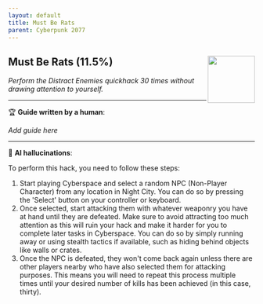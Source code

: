 ```yaml
---
layout: default
title: Must Be Rats
parent: Cyberpunk 2077
---
```


## Must Be Rats (11.5%) <img align="right" src="https://cdn.cloudflare.steamstatic.com/steamcommunity/public/images/apps/1091500/9f6b540aa3fa924f3600afdff35a763e75454c8c.jpg" width="96" height="96">

_Perform the Distract Enemies quickhack 30 times without drawing attention to yourself._

---

:trophy: **Guide written by a human**:

_Add guide here_

---

:robot: **AI hallucinations**:

To perform this hack, you need to follow these steps:
1. Start playing Cyberspace and select a random NPC (Non-Player Character) from any location in Night City. You can do so by pressing the 'Select' button on your controller or keyboard. 
2. Once selected, start attacking them with whatever weaponry you have at hand until they are defeated. Make sure to avoid attracting too much attention as this will ruin your hack and make it harder for you to complete later tasks in Cyberspace. You can do so by simply running away or using stealth tactics if available, such as hiding behind objects like walls or crates. 
3. Once the NPC is defeated, they won't come back again unless there are other players nearby who have also selected them for attacking purposes. This means you will need to repeat this process multiple times until your desired number of kills has been achieved (in this case, thirty).
